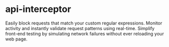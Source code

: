 # api-interceptor
Easily block requests that match your custom regular expressions. Monitor activity and instantly validate request patterns using real-time. Simplify front-end testing by simulating network failures without ever reloading your web page.
